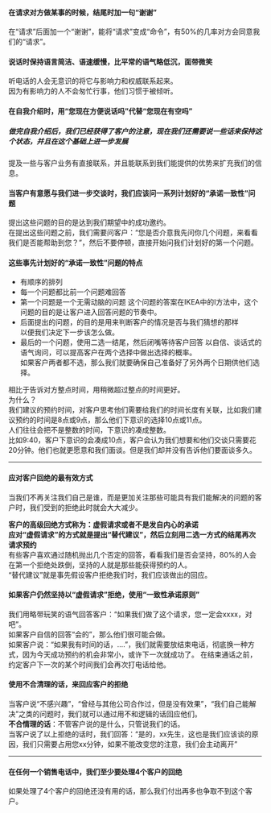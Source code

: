 #### 在请求对方做某事的时候，结尾时加一句“谢谢”
在“请求”后面加一个“谢谢”，能将“请求”变成“命令”，有50%的几率对方会同意我们的“请求”。

#### 说话时保持语言简洁、语速缓慢，比平常的语气略低沉，面带微笑
听电话的人会无意识的将它与影响力和权威联系起来。   
因为有影响力的人不会匆忙行事，他们习惯于被倾听。

#### 在自我介绍时，用“您现在方便说话吗”代替“您现在有空吗”

##### 做完自我介绍后，我们已经获得了客户的注意，现在我们还需要说一些话来保持这个状态，并且在这个基础上进一步发展
提及一些与客户业务有直接联系，并且能联系到我们能提供的优势来扩充我们的信息。

#### 当客户有意愿与我们进一步交谈时，我们应该问一系列计划好的“承诺一致性”问题
提出这些问题的目的是达到我们期望中的成功邀约。     
在提出这些问题之前，我们需要问客户：“您是否介意我先问你几个问题，来看看我们是否能帮助到您？”，然后不要停顿，直接开始问我们计划好的第一个问题。

#### 这些事先计划好的“承诺一致性”问题的特点
- 有顺序的排列
- 每一个问题都比前一个问题难回答
- 第一个问题是一个无需动脑的问题
这个问题的答案在IKEA中的I方法中，这个问题的目的是让客户进入回答问题的节奏中。
- 后面提出的问题，的目的是用来判断客户的情况是否与我们猜想的那样      
以便我们决定下一步该怎么做。
- 最后的一个问题，使用二选一结尾，然后闭嘴等待客户回答
以自信、谈话式的语气询问，可以提高客户在两个选择中做出选择的概率。    
如果客户两者都不选，那么我们就要确保自己准备好了另外两个日期供他们选择。     
     
相比于告诉对方整点时间，用稍微超过整点的时间更好。     
为什么？      
我们建议的预约时间，对客户思考他们需要给我们的时间长度有关联，比如我们建议预约的时间是8点或9点，那么他们下意识的选择10点或11点。     
人们往往会把不是整数的时间，下意识的凑成整数。      
比如9:40，客户下意识的会凑成10点，客户会认为我们想要和他们交谈只需要花20分钟。他们也就更愿意和我们面谈。但是我们却并没有告诉他们要面谈多久。
       
*****
#### 应对客户回绝的最有效方式
当我们不再关注我们自己是谁，而是更加关注那些可能具有我们能解决的问题的客户时，我们受到的拒绝此时就会大大减少。      
      
**客户的高级回绝方式称为：虚假请求或者不是发自内心的承诺**        
**应对“虚假请求”的方式就是提出“替代建议”，然后立刻用二选一方式的结尾再次请求预约**     
有些客户喜欢通过随机抛出几个否定的回答，看看我们是否会坚持，80%的人会在第一个拒绝处跌倒，坚持的人就是那些能获得预约的人。      
“替代建议”就是事先假设客户拒绝我们时，我们应该做出的回应。

#### 如果客户仍然坚持以“虚假请求”拒绝，使用“一致性承诺原则”
我们用略带玩笑的语气回答客户：“如果我们做了这个请求，您一定会xxxx，对吧”。     
如果客户自信的回答“会的”，那么他们很可能会做。     
如果客户说：“如果我有时间的话，....”，我们就需要放结束电话，彻底换一种方式，因为今天成功预约的机会非常小，或许下一次就成功了。  在结束通话之前，约定客户下一次的某个时间我们会再次打电话给他。

#### 使用不合清理的话，来回应客户的拒绝
当客户说“不感兴趣”，“曾经与其他公司合作过，但是没有效果”，“我们自己能解决”之类的问题时，我们就可以通过用不和逻辑的话回应他们。     
**不合情理的话**：不管客户说的是什么，只管说我们的话。    
当客户说了以上拒绝的话时，我们回答：“是的，xx先生，这也是我们应该谈的原因，我们只需要占用您xx分钟，如果不能改变您的注意，我们会主动离开”
     
****
#### 在任何一个销售电话中，我们至少要处理4个客户的回绝
如果处理了4个客户的回绝还没有用的话，那么我们付出再多也争取不到这个客户。